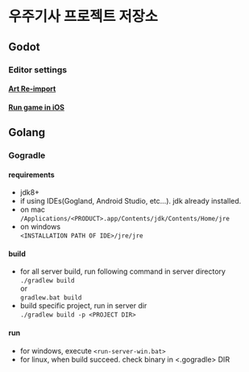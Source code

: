 우주기사 프로젝트 저장소
=============
## Godot
### Editor settings

#### [Art Re-import](/documents/resource_reimport.md)

#### [Run game in iOS](/documents/run_ios.md)

## Golang
### Gogradle

#### requirements  
* jdk8+
* if using IDEs(Gogland, Android Studio, etc...). jdk already installed.
* on mac  
```/Applications/<PRODUCT>.app/Contents/jdk/Contents/Home/jre```
* on windows  
```<INSTALLATION PATH OF IDE>/jre/jre```  

#### build  
* for all server build, run following command in server directory  
```./gradlew build```  
or  
```gradlew.bat build```  
* build specific project, run in server dir  
```./gradlew build -p <PROJECT DIR>```  

#### run  
* for windows, execute `<run-server-win.bat>`
* for linux, when build succeed. check binary in <.gogradle> DIR
